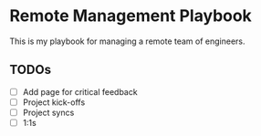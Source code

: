 # Remote Management Playbook

This is my playbook for managing a remote team of engineers.

## TODOs

- [ ] Add page for critical feedback
- [ ] Project kick-offs
- [ ] Project syncs
- [ ] 1:1s
